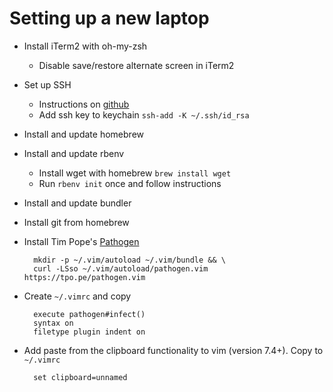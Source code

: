Setting up a new laptop
===

* Install iTerm2 with oh-my-zsh
    * Disable save/restore alternate screen in iTerm2
* Set up SSH
    * Instructions on [github][]
    * Add ssh key to keychain `ssh-add -K ~/.ssh/id_rsa`
* Install and update homebrew 
* Install and update rbenv
    * Install wget with homebrew `brew install wget`
    * Run `rbenv init` once and follow instructions
* Install and update bundler
* Install git from homebrew
* Install Tim Pope's [Pathogen][]

        mkdir -p ~/.vim/autoload ~/.vim/bundle && \
        curl -LSso ~/.vim/autoload/pathogen.vim https://tpo.pe/pathogen.vim

* Create `~/.vimrc` and copy

        execute pathogen#infect()
        syntax on
        filetype plugin indent on

* Add paste from the clipboard functionality to vim (version 7.4+).  Copy to `~/.vimrc`

        set clipboard=unnamed

[github]: https://help.github.com/articles/generating-a-new-ssh-key-and-adding-it-to-the-ssh-agent/#platform-mac "generate new ssh key"
[Pathogen]: https://github.com/tpope/vim-pathogen "Pathogen"